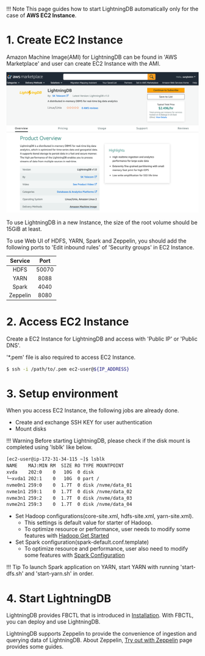 !!! Note
    This page guides how to start LightningDB automatically only for the case of **AWS EC2 Instance**.

# 1. Create EC2 Instance

Amazon Machine Image(AMI) for LightningDB can be found in 'AWS Marketplace' and user can create EC2 Instance with the AMI.

![aws marketplace](images/aws_marketplace.png)


To use LightningDB in a new Instance, the size of the root volume should be 15GiB at least.

To use Web UI of HDFS, YARN, Spark and Zeppelin, you should add the following ports to 'Edit inbound rules' of 'Security groups' in EC2 Instance.

|Service|Port|
|:-----:|:-----:|
|HDFS| 50070|
|YARN| 8088|
|Spark| 4040|
|Zeppelin| 8080|


# 2. Access EC2 Instance

Create a EC2 Instance for LightningDB and  access with 'Public IP' or 'Public DNS'.

'*.pem' file is also required to access EC2 Instance.

``` bash
$ ssh -i /path/to/.pem ec2-user@${IP_ADDRESS}
```

# 3. Setup environment

When you access EC2 Instance, the following jobs are already done.

- Create and exchange SSH KEY for user authentication
- Mount disks

!!! Warning
    Before starting LightningDB, please check if the disk mount is completed using 'lsblk' like below.

``` bash
[ec2-user@ip-172-31-34-115 ~]$ lsblk
NAME    MAJ:MIN RM  SIZE RO TYPE MOUNTPOINT
xvda    202:0    0   10G  0 disk
└─xvda1 202:1    0   10G  0 part /
nvme0n1 259:0    0  1.7T  0 disk /nvme/data_01
nvme1n1 259:1    0  1.7T  0 disk /nvme/data_02
nvme3n1 259:2    0  1.7T  0 disk /nvme/data_03
nvme2n1 259:3    0  1.7T  0 disk /nvme/data_04
```

- Set Hadoop configurations(core-site.xml, hdfs-site.xml, yarn-site.xml).
    - This settings is default value for starter of Hadoop. 
    - To optimize resource or performance, user needs to modify some features with [Hadoop Get Started](https://hadoop.apache.org/docs/stable/hadoop-project-dist/hadoop-common/SingleCluster.html)
- Set Spark configuration(spark-default.conf.template)
    - To optimize resource and performance, user also need to modify some features with [Spark Configuration](https://spark.apache.org/docs/2.3.0/configuration.html)

!!! Tip
    To launch Spark application on YARN, start YARN with running 'start-dfs.sh' and 'start-yarn.sh' in order.

# 4. Start LightningDB

LightningDB provides FBCTL that is introduced in [Installation](install-fbctl.md). With FBCTL, you can deploy and use LightningDB.

LightningDB supports Zeppelin to provide the convenience of ingestion and querying data of LightningDB. About Zeppelin, [Try out with Zeppelin](try-with-zeppelin.md) page provides some guides.

